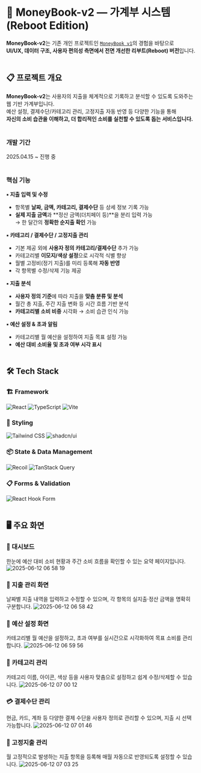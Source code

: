 # 💸 MoneyBook-v2 — 가계부 시스템 (Reboot Edition)

**MoneyBook-v2**는 기존 개인 프로젝트인 [`MoneyBook v1`](https://github.com/nsj9164/moneybook-v1)의 경험을 바탕으로  
**UI/UX, 데이터 구조, 사용자 편의성 측면에서 전면 개선한 리부트(Reboot) 버전**입니다.<br><br>

## 📋 프로젝트 개요
**MoneyBook-v2**는 사용자의 지출을 체계적으로 기록하고 분석할 수 있도록 도와주는 웹 기반 가계부입니다.  
예산 설정, 결제수단/카테고리 관리, 고정지출 자동 반영 등 다양한 기능을 통해  
**자신의 소비 습관을 이해하고, 더 합리적인 소비를 실천할 수 있도록 돕는 서비스입니다.**<br><br>

### 개발 기간
2025.04.15 ~ 진행 중<br><br> 

### 핵심 기능
**▪ 지출 입력 및 수정**  
- 항목별 **날짜, 금액, 카테고리, 결제수단** 등 상세 정보 기록 가능
- **실제 지출 금액**과 **정산 금액(더치페이 등)**을 분리 입력 가능  
  → 한 달간의 **정확한 순지출 확인** 가능

**▪ 카테고리 / 결제수단 / 고정지출 관리**  
- 기본 제공 외에 **사용자 정의 카테고리/결제수단** 추가 가능
- 카테고리별 **이모지/색상 설정**으로 시각적 식별 향상
- 월별 고정비(정기 지출)를 미리 등록해 **자동 반영**
- 각 항목별 수정/삭제 기능 제공

**▪ 지출 분석**  
- **사용자 정의 기준**에 따라 지출을 **맞춤 분류 및 분석**
- 월간 총 지출, 주간 지출 변화 등 시간 흐름 기반 분석
- **카테고리별 소비 비중** 시각화
→ 소비 습관 인식 가능

**▪ 예산 설정 & 초과 알림**  
- 카테고리별 월 예산을 설정하여 지출 목표 설정 가능
- **예산 대비 소비율 및 초과 여부 시각 표시**<br><br> 

## 🛠 Tech Stack

### 🏗️ Framework
![React](https://img.shields.io/badge/React-61DAFB?style=for-the-badge&logo=react&logoColor=black)
![TypeScript](https://img.shields.io/badge/TypeScript-3178C6?style=for-the-badge&logo=typescript&logoColor=white)
![Vite](https://img.shields.io/badge/Vite-646CFF?style=for-the-badge&logo=vite&logoColor=white)

### 🎨 Styling
![Tailwind CSS](https://img.shields.io/badge/Tailwind_CSS-06B6D4?style=for-the-badge&logo=tailwindcss&logoColor=white)
![shadcn/ui](https://img.shields.io/badge/shadcn--ui-111827?style=for-the-badge)

### 📦 State & Data Management
![Recoil](https://img.shields.io/badge/Recoil-3578E5?style=for-the-badge&logo=recoil&logoColor=white)
![TanStack Query](https://img.shields.io/badge/TanStack_Query-FF4154?style=for-the-badge&logo=reactquery&logoColor=white)

### 📋 Forms & Validation
![React Hook Form](https://img.shields.io/badge/React_Hook_Form-EC5990?style=for-the-badge&logo=reacthookform&logoColor=white)<br><br> 


## 🖥 주요 화면
### 📝 대시보드
한눈에 예산 대비 소비 현황과 주간 소비 흐름을 확인할 수 있는 요약 페이지입니다.
![2025-06-12 06 58 19](https://github.com/user-attachments/assets/981f253c-f31a-4996-b5b1-2cddf9ad88d2)

### 💸 지출 관리 화면
날짜별 지출 내역을 입력하고 수정할 수 있으며, 각 항목의 실지출·정산 금액을 명확히 구분합니다.
![2025-06-12 06 58 42](https://github.com/user-attachments/assets/e5e07660-8e20-48ab-8d46-a1df3079d66e)

### 🎯 예산 설정 화면
카테고리별 월 예산을 설정하고, 초과 여부를 실시간으로 시각화하여 목표 소비를 관리합니다.
![2025-06-12 06 59 56](https://github.com/user-attachments/assets/acc0d47c-0159-42e8-bf56-dc4cf510be68)

### 📂 카테고리 관리
카테고리 이름, 아이콘, 색상 등을 사용자 맞춤으로 설정하고 쉽게 수정/삭제할 수 있습니다.
![2025-06-12 07 00 12](https://github.com/user-attachments/assets/c308095b-78d6-49bb-be01-f7c7ee6b245c)

### 💳 결제수단 관리
현금, 카드, 계좌 등 다양한 결제 수단을 사용자 정의로 관리할 수 있으며, 지출 시 선택 가능합니다.
![2025-06-12 07 01 46](https://github.com/user-attachments/assets/8ad07c30-90cd-4f28-986c-24312b0e859e)

### 📌 고정지출 관리
월 고정적으로 발생하는 지출 항목을 등록해 매월 자동으로 반영되도록 설정할 수 있습니다.
![2025-06-12 07 03 25](https://github.com/user-attachments/assets/9609feb6-ca38-4e22-82af-bd8369c1c5dd)



